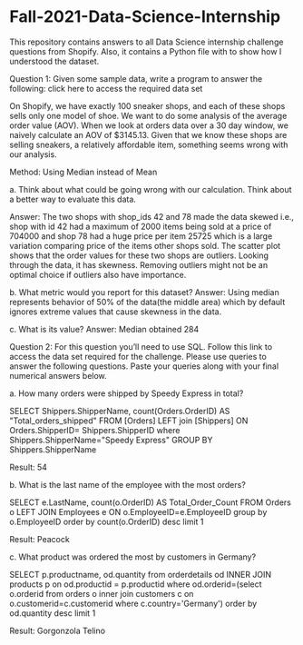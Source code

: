 # Fall-2021-Data-Science-Internship

This repository contains answers to all Data Science internship challenge questions from Shopify. Also, it contains a Python file with to show how I understood the dataset.

Question 1: Given some sample data, write a program to answer the following: click here to access the required data set

On Shopify, we have exactly 100 sneaker shops, and each of these shops sells only one model of shoe. We want to do some analysis of the average order value (AOV). When we look at orders data over a 30 day window, we naively calculate an AOV of $3145.13. Given that we know these shops are selling sneakers, a relatively affordable item, something seems wrong with our analysis. 


Method: Using Median instead of Mean

a.	Think about what could be going wrong with our calculation. Think about a better way to evaluate this data. 

Answer: The two shops with shop_ids 42 and 78 made the data skewed i.e., shop with id 42 had a maximum of 2000 items being sold at a price of 704000 and shop 78 had a huge price per item 25725 which is a large variation comparing price of the items other shops sold. The scatter plot shows that the order values for these two shops are outliers.  Looking through the data, it has skewness. Removing outliers might not be an optimal choice if outliers also have importance. 

b.	What metric would you report for this dataset?
Answer: Using median represents behavior of 50% of the data(the middle area) which by default ignores extreme values that cause skewness in the data.

c.	What is its value?
Answer: Median obtained 284


Question 2: For this question you’ll need to use SQL. Follow this link to access the data set required for the challenge. Please use queries to answer the following questions. Paste your queries along with your final numerical answers below.

a.	How many orders were shipped by Speedy Express in total?

SELECT Shippers.ShipperName, count(Orders.OrderID) AS "Total_orders_shipped" 
FROM [Orders] LEFT join [Shippers] ON Orders.ShipperID= Shippers.ShipperID
where Shippers.ShipperName="Speedy Express"
GROUP BY Shippers.ShipperName

Result: 54

b.	What is the last name of the employee with the most orders?

SELECT e.LastName, count(o.OrderID) AS Total_Order_Count FROM Orders o LEFT JOIN Employees e
ON o.EmployeeID=e.EmployeeID
group by o.EmployeeID
order by count(o.OrderID) desc
limit 1

Result: Peacock

c.	What product was ordered the most by customers in Germany?

SELECT p.productname, od.quantity from
orderdetails od INNER JOIN  products p
on od.productid = p.productid
where od.orderid=(select o.orderid from orders o inner join customers c on o.customerid=c.customerid where c.country='Germany')
order by od.quantity desc limit 1

Result: Gorgonzola Telino


